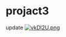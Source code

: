# projact3
update
<a href="https://imge.to/i/vkDl2U"><img src="https://b.imge.to/2019/12/04/vkDl2U.th.png" alt="vkDl2U.png" border="0" /></a>

